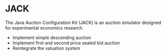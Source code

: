 JACK
====

The Java Auction Configuration Kit (JACK) is an auction simulator designed for
experimental economics research.

- Implement simple descending auction
- Implement first and second price sealed bid auction
- Reintegrate the valuation system
